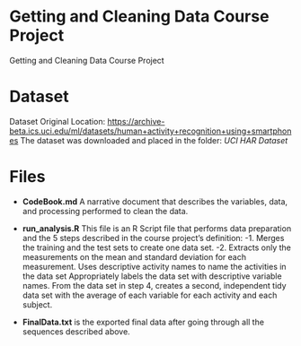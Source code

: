# Getting and Cleaning Data Course Project
Getting and Cleaning Data Course Project

# Dataset
Dataset Original Location:  https://archive-beta.ics.uci.edu/ml/datasets/human+activity+recognition+using+smartphones
The dataset was downloaded and placed in the folder:  *UCI HAR Dataset*

# Files

- **CodeBook.md** A narrative document that describes the variables, data, and processing performed to clean the data.

- **run_analysis.R** This file is an R Script file that performs data preparation and the 5 steps described in the course project’s definition:
-1. Merges the training and the test sets to create one data set.
-2. Extracts only the measurements on the mean and standard deviation for each measurement.
Uses descriptive activity names to name the activities in the data set
Appropriately labels the data set with descriptive variable names.
From the data set in step 4, creates a second, independent tidy data set with the average of each variable for each activity and each subject.

- **FinalData.txt** is the exported final data after going through all the sequences described above.
